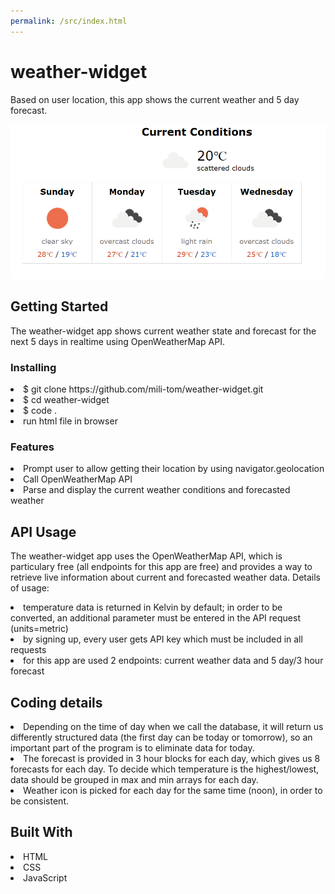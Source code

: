 ```yaml
---
permalink: /src/index.html
---
```


# weather-widget
Based on user location, this app shows the current weather and 5 day forecast.
<p>
<img src="/src/images/forecast.png">
</p>

## Getting Started
The weather-widget app shows current weather state and forecast for the next 5 days in realtime using OpenWeatherMap API.

### Installing
<li>$ git clone https://github.com/mili-tom/weather-widget.git</li>
<li>$ cd weather-widget</li>
<li>$ code .</li>
<li>run html file in browser</li>

### Features
<li>Prompt user to allow getting their location by using navigator.geolocation</li>
<li>Call OpenWeatherMap API</li> 
<li>Parse and display the current weather conditions and forecasted weather</li>

## API Usage
The weather-widget app uses the OpenWeatherMap API, which is particulary free (all endpoints for this app are free) and provides a way to retrieve live information about current and forecasted weather data. Details of usage:
<li>temperature data is returned in Kelvin by default; in order to be converted, an additional parameter must be entered in the API request (units=metric)</li>
<li>by signing up, every user gets API key which must be included in all requests</li>
<li>for this app are used 2 endpoints: current weather data and 5 day/3 hour forecast</li>

## Coding details
<li>Depending on the time of day when we call the database, it will return us differently structured data (the first day can be today or tomorrow), so an important part of the program is to eliminate data for today.</li>
<li>The forecast is provided in 3 hour blocks for each day, which gives us 8 forecasts for each day. To decide which temperature is the highest/lowest, data should be grouped in max and min arrays for each day.</li>
<li>Weather icon is picked for each day for the same time (noon), in order to be consistent.</li>

## Built With
<li>HTML</li>
<li>CSS</li>
<li>JavaScript</li>
